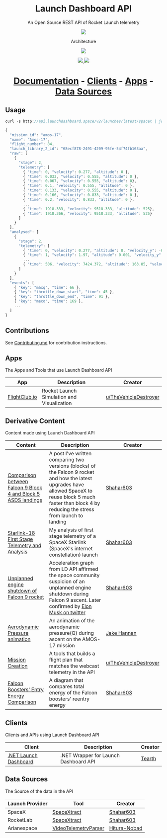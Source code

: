 <h1 align="center">Launch Dashboard API</h1>
<p align="center">An Open Source REST API of Rocket Launch telemetry</p>

<p align="center">
  <img src="https://imgur.com/sklQxcI.png"/>
</p>

<p align="center">Architecture</p>

<p align="center">
  <img src="https://imgur.com/cbSBGmc.png"/>
</p>


<p align="center">
  <a href="https://github.com/shahar603/Launch-Dashboard-API/actions">
    <img src="https://github.com/shahar603/Launch-Dashboard-API/actions/workflows/main.yml/badge.svg">
  </a>
  <a href="https://en.wikipedia.org/wiki/Representational_state_transfer">
    <img src="https://img.shields.io/badge/interface-REST-brightgreen.svg?longCache=true&style=flat-square">
  </a>
</p>

<h1 align="center">
  <a href="https://github.com/shahar603/Launch-Dashboard-API/wiki">Documentation</a> - 
  <a href="#Clients">Clients</a> - 
  <a href="#Apps">Apps</a> -
  <a href="#data-sources">Data Sources</a>
</h1>


## Usage

```javascript
curl -s http://api.launchdashboard.space/v2/launches/latest/spacex | jq
```

```javascript
{
  "mission_id": "amos-17",
  "name": "Amos-17",
  "flight_number": 84,
  "launch_library_2_id": "68ecf878-2491-4209-95fe-54f74fb163aa",
  "raw": [
    {
      "stage": 2,
      "telemetry": [
        { "time": 0, "velocity": 0.277, "altitude": 0 },
        { "time": 0.033, "velocity": 0.555, "altitude": 0 },
        { "time": 0.067, "velocity": 0.555, "altitude": 0},
        { "time": 0.1, "velocity": 0.555, "altitude": 0 },
        { "time": 0.133, "velocity": 0.555, "altitude": 0 },
        { "time": 0.166, "velocity": 0.833, "altitude": 0 },
        { "time": 0.2, "velocity": 0.833, "altitude": 0 },
        ...
        { "time": 1918.333, "velocity": 9518.333, "altitude": 525},
        { "time": 1918.366, "velocity": 9518.333, "altitude": 525}
      ]
    }
  ],
  "analysed": [
    {
      "stage": 2,
      "telemetry": [
        { "time": 0, "velocity": 0.277, "altitude": 0, "velocity_y": -0.219, "velocity_x": 0.168, "acceleration": 10.698 "downrange_distance": 0, "angle": 90, "q": 0.046996480116054146 },
        { "time": 1, "velocity": 1.97, "altitude": 0.001, "velocity_y": 2.039, "velocity_x": -0.038, "acceleration": 11.285, "downrange_distance": 0, "angle": 90, "q": 2.3762015600538513 },
        ...
        { "time": 506, "velocity": 7424.372, "altitude": 163.85, "velocity_y": -32.707, "velocity_x": 7424.301, "acceleration": -0.016, "downrange_distance": 1585.22, "angle": -0.252, "q": 0 }
      ]
    }
  ],
  "events": [
    { "key": "maxq", "time": 66 },
    { "key": "throttle_down_start", "time": 45 },
    { "key": "throttle_down_end", "time": 91 },
    { "key": "meco", "time": 169 },
    ...
  ]
}
```

## Contributions

See [Contributing.md](https://github.com/shahar603/Launch-Dashboard-API/blob/master/CONTRIBUTING.md) for contribution instructions.



## Apps
The Apps and Tools that use Launch Dashboard API

|App|Description|Creator|
|-----|-----|----|
|[FlightClub.io](https://www2.flightclub.io/)|Rocket Launch Simulation and Visualization|[u/TheVehicleDestroyer](https://www.reddit.com/user/thevehicledestroyer)|


## Derivative Content
Content made using Launch Dashboard API

|Content|Description|Creator|
|-----|-----|----|
|[Comparison between Falcon 9 Block 4 and Block 5 ASDS landings](https://www.reddit.com/r/spacex/comments/af7bco/iridium_8_telemetry_comparison_between_block_4/) | A post I've written comparing two versions (blocks) of the Falcon 9 rocket and how the latest upgrades have allowed SpaceX to reuse block 5 much faster than block 4 by reducing the stress from launch to landing | [Shahar603](https://github.com/shahar603) |
|[Starlink-18 First Stage Telemetry and Analysis](https://www.reddit.com/r/spacex/comments/ldkz7c/starlink18_first_stage_telemetry_and_analysis/)| My analysis of first stage telemetry of a SpaceX Starlink (SpaceX's internet constellation) launch|[Shahar603](https://github.com/shahar603)|
|[Unplanned engine shutdown of Falcon 9 rocket](https://www.reddit.com/r/SpaceXLounge/comments/fkpb37/starlink5_telemetry_confirming_the_early_engine/)|Acceleration graph from LD API affirmed the space community suspicion of an unplanned engine shutdown during Falcon 9 ascent. Later confirmed by [Elon Musk on twitter](https://twitter.com/elonmusk/status/1240262636547100672)|[Shahar603](https://github.com/shahar603)|
|[Aerodynamic Pressure animation](https://twitter.com/JcAsHcan/status/1188125678396493825)|An animation of the aerodynamic pressure(Q) during ascent on the AMOS-17 mission|[Jake Hannan](https://twitter.com/JcAsHcan)|
|[Mission Creation](https://twitter.com/flightclubio/status/1199805613749915648)|A tools that builds a flight plan that matches the webcast telemetry in the API |[u/TheVehicleDestroyer](https://www.reddit.com/user/thevehicledestroyer)|
|[Falcon Boosters' Entry Energy Comparison](https://www.reddit.com/r/spacex/comments/elzp52/falcon_boosters_entry_energy_comparison/)|A diagram that compares total energy of the Falcon boosters' reentry energy|[Shahar603](https://github.com/shahar603)

## Clients
Clients and APIs using Launch Dashboard API

|Client|Description|Creator|
|-----|-----|----|
|[.NET Launch Dashboard](https://github.com/Tearth/.NET-Launch-Dashboard)| .NET Wrapper for Launch Dashboard API|[Tearth](https://github.com/Tearth)

## Data Sources
The Source of the data in the API

|Launch Provider|Tool|Creator|
|----|-----|-----|
|SpaceX|[SpaceXtract](https://github.com/shahar603/SpaceXtract)|[Shahar603](https://github.com/shahar603)|
|RocketLab|[SpaceXtract](https://github.com/shahar603/SpaceXtract)|[Shahar603](https://github.com/shahar603)|
|Arianespace|[VideoTelemetryParser](https://github.com/Togusa09/VideoTelemetryParser)|[Hitura-Nobad](https://www.reddit.com/user/hitura-nobad/)|


